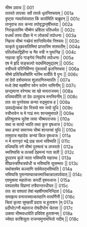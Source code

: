  भीष्म उवाच ||	001    
 ततस्ते तापसाः सर्वे तपसे धृतनिश्चयाम् |	001a  
 दृष्ट्वा न्यवर्तयंस्तात किं कार्यमिति चाब्रुवन् ||	001c  
 तानुवाच ततः कन्या तपोवृद्धानृषींस्तदा |	002a  
 निराकृतास्मि भीष्मेण भ्रंशिता पतिधर्मतः ||	002c  
 वधार्थं तस्य दीक्षा मे न लोकार्थं तपोधनाः |	003a  
 निहत्य भीष्मं गच्छेयं शान्तिमित्येव निश्चयः ||	003c  
 यत्कृते दुःखवसतिमिमां प्राप्तास्मि शाश्वतीम् |	004a  
 पतिलोकाद्विहीना च नैव स्त्री न पुमानिह ||	004c  
 नाहत्वा युधि गाङ्गेयं निवर्तेयं तपोधनाः |	005a  
 एष मे हृदि सङ्कल्पो यदर्थमिदमुद्यतम् ||	005c  
 स्त्रीभावे परिनिर्विण्णा पुंस्त्वार्थे कृतनिश्चया |	006a  
 भीष्मे प्रतिचिकीर्षामि नास्मि वार्येति वै पुनः ||	006c  
 तां देवो दर्शयामास शूलपाणिरुमापतिः |	007a  
 मध्ये तेषां महर्षीणां स्वेन रूपेण भामिनीम् ||	007c  
 छन्द्यमाना वरेणाथ सा वव्रे मत्पराजयम् |	008a  
 वधिष्यसीति तां देवः प्रत्युवाच मनस्विनीम् ||	008c  
 ततः सा पुनरेवाथ कन्या रुद्रमुवाच ह |	009a  
 उपपद्येत्कथं देव स्त्रियो मम जयो युधि |	009c  
 स्त्रीभावेन च मे गाढं मनः शान्तमुमापते ||	009e   
 प्रतिश्रुतश्च भूतेश त्वया भीष्मपराजयः |	010a  
 यथा स सत्यो भवति तथा कुरु वृषध्वज |	010c  
 यथा हन्यां समागम्य भीष्मं शान्तनवं युधि ||	010e   
 तामुवाच महादेवः कन्यां किल वृषध्वजः |	011a  
 न मे वागनृतं भद्रे प्राह सत्यं भविष्यति ||	011c  
 वधिष्यसि रणे भीष्मं पुरुषत्वं च लप्स्यसे |	012a  
 स्मरिष्यसि च तत्सर्वं देहमन्यं गता सती ||	012c  
 द्रुपदस्य कुले जाता भविष्यसि महारथः |	013a  
 शीघ्रास्त्रश्चित्रयोधी च भविष्यसि सुसम्मतः ||	013c  
 यथोक्तमेव कल्याणि सर्वमेतद्भविष्यति |	014a  
 भविष्यसि पुमान्पश्चात्कस्माच्चित्कालपर्ययात् ||	014c  
 एवमुक्त्वा महातेजाः कपर्दी वृषभध्वजः |	015a  
 पश्यतामेव विप्राणां तत्रैवान्तरधीयत ||	015c  
 ततः सा पश्यतां तेषां महर्षीणामनिन्दिता |	016a  
 समाहृत्य वनात्तस्मात्काष्ठानि वरवर्णिनी ||	016c  
 चितां कृत्वा सुमहतीं प्रदाय च हुताशन |म्	017a  
 प्रदीप्तेऽग्नौ महाराज रोषदीप्तेन चेतसा ||	017c  
 उक्त्वा भीष्मवधायेति प्रविवेश हुताशनम् |	018a  
 ज्येष्ठा काशिसुता राजन्यमुनामभितो नदीम् ||	018c  
